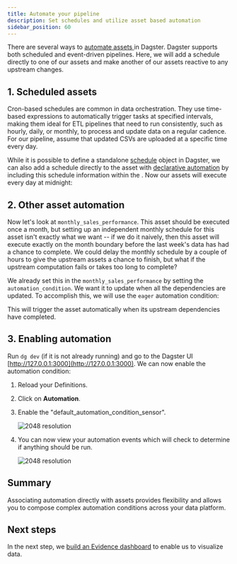 ```yaml
---
title: Automate your pipeline
description: Set schedules and utilize asset based automation
sidebar_position: 60
---
```


There are several ways to [automate assets ](/guides/automate) in Dagster. Dagster supports both scheduled and event-driven pipelines. Here, we will add a schedule directly to one of our assets and make another of our assets reactive to any upstream changes.

## 1. Scheduled assets

Cron-based schedules are common in data orchestration. They use time-based expressions to automatically trigger tasks at specified intervals, making them ideal for ETL pipelines that need to run consistently, such as hourly, daily, or monthly, to process and update data on a regular cadence. For our pipeline, assume that updated CSVs are uploaded at a specific time every day.

While it is possible to define a standalone [schedule](/guides/automate/schedules) object in Dagster, we can also add a schedule directly to the asset with [declarative automation](/guides/automate/declarative-automation) by including this schedule information within the <PyObject section="asset-checks" module="dagster" object="asset_check" decorator />. Now our assets will execute every day at midnight:

<CodeExample
  path="docs_projects/project_etl_tutorial/src/etl_tutorial/defs/assets.py"
  language="python"
  startAfter="start_ingest_assets_3"
  endBefore="end_ingest_assets_3"
  title="src/etl_tutorial/defs/assets.py"
/>

## 2. Other asset automation

Now let's look at `monthly_sales_performance`. This asset should be executed once a month, but setting up an independent monthly schedule for this asset isn't exactly what we want -- if we do it naively, then this asset will execute exactly on the month boundary before the last week's data has had a chance to complete. We could delay the monthly schedule by a couple of hours to give the upstream assets a chance to finish, but what if the upstream computation fails or takes too long to complete?

We already set this in the `monthly_sales_performance` by setting the `automation_condition`. We want it to update when all the dependencies are updated. To accomplish this, we will use the `eager` automation condition:

<CodeExample
  path="docs_projects/project_etl_tutorial/src/etl_tutorial/defs/assets.py"
  language="python"
  startAfter="start_monthly_sales_performance_asset_highlight"
  endBefore="end_monthly_sales_performance_asset_highlight"
  title="src/etl_tutorial/defs/assets.py"
/>

This will trigger the asset automatically when its upstream dependencies have completed.

## 3. Enabling automation

Run `dg dev` (if it is not already running) and go to the Dagster UI [http://127.0.0.1:3000](http://127.0.0.1:3000). We can now enable the automation condition:

1. Reload your Definitions.
2. Click on **Automation**.
3. Enable the "default_automation_condition_sensor".

   ![2048 resolution](/images/tutorial/etl-tutorial/enable-automation.png)

4. You can now view your automation events which will check to determine if anything should be run.

   ![2048 resolution](/images/tutorial/etl-tutorial/automation-status.png)

## Summary

Associating automation directly with assets provides flexibility and allows you to compose complex automation conditions across your data platform.

## Next steps

In the next step, we [build an Evidence dashboard](/examples/full-pipelines/etl-pipeline/visualize-data) to enable us to visualize data.
